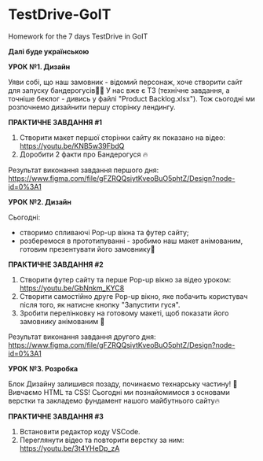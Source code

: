 # TestDrive-GoIT
Homework for the 7 days TestDrive in GoIT

<b>Далі буде українською</b>

<b>УРОК №1. Дизайн</b> 

Уяви собі, що наш замовник - відомий персонаж, хоче створити сайт для запуску бандерогусів🦆💪 
У нас вже є ТЗ (технічне завдання, а точніше беклог - дивись у файлі "Product Backlog.xlsx"). 
Тож сьогодні ми розпочнемо дизайнити першу сторінку лендингу.

<b>ПРАКТИЧНЕ ЗАВДАННЯ #1</b>

1. Створити макет першої сторінки сайту як показано на відео: <br> https://youtu.be/KNB5w39FbdQ 
2. Доробити 2 факти про Бандерогуся 🔥

Результат виконання завдання першого дня:<br>
https://www.figma.com/file/gFZRQQsiytKveoBuO5phtZ/Design?node-id=0%3A1


<b>УРОК №2. Дизайн</b>

Сьогодні:
- створимо спливаючі Pop-up вікна та футер сайту;
- розберемося в прототипуванні - зробимо наш макет анімованим, готовим презентувати його замовнику💪

<b>ПРАКТИЧНЕ ЗАВДАННЯ #2</b>

1. Створити футер сайту та перше Pop-up вікно за відео уроком: <br> https://youtu.be/GbNnkm_KYC8 
2. Створити самостійно друге Pop-up вікно, яке побачить користувач після того, як натисне кнопку "Запустити гуся".
3. Зробити перелінковку на готовому макеті, щоб показати його замовнику анімованим 💪

Результат виконання завдання другого дня:<br>
https://www.figma.com/file/gFZRQQsiytKveoBuO5phtZ/Design?node-id=0%3A1

<b>УРОК №3. Розробка</b>

Блок Дизайну залишився позаду, починаємо технарську частину! 💪 Вивчаємо HTML та CSS!
Сьогодні ми познайомимося з основами верстки та закладемо фундамент нашого майбутнього сайту🔥

<b>ПРАКТИЧНЕ ЗАВДАННЯ #3</b>

1. Встановити редактор коду VSCode. 
2. Переглянути відео та повторити верстку за ним:<br> https://youtu.be/3t4YHeDp_zA
